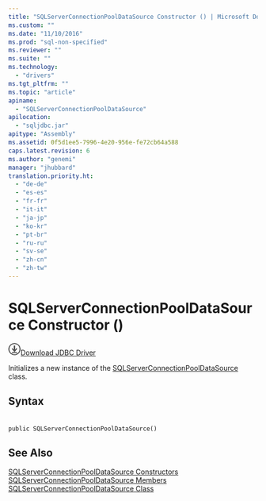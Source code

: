 ```yaml
---
title: "SQLServerConnectionPoolDataSource Constructor () | Microsoft Docs"
ms.custom: ""
ms.date: "11/10/2016"
ms.prod: "sql-non-specified"
ms.reviewer: ""
ms.suite: ""
ms.technology: 
  - "drivers"
ms.tgt_pltfrm: ""
ms.topic: "article"
apiname: 
  - "SQLServerConnectionPoolDataSource"
apilocation: 
  - "sqljdbc.jar"
apitype: "Assembly"
ms.assetid: 0f5d1ee5-7996-4e20-956e-fe72cb64a588
caps.latest.revision: 6
ms.author: "genemi"
manager: "jhubbard"
translation.priority.ht: 
  - "de-de"
  - "es-es"
  - "fr-fr"
  - "it-it"
  - "ja-jp"
  - "ko-kr"
  - "pt-br"
  - "ru-ru"
  - "sv-se"
  - "zh-cn"
  - "zh-tw"
---
```

# SQLServerConnectionPoolDataSource Constructor ()
![Download](../../../ssdt/media/download.png)[Download JDBC Driver](http://go.microsoft.com/fwlink/?LinkId=245496)

  Initializes a new instance of the [SQLServerConnectionPoolDataSource](../../../connect/jdbc/reference/sqlserverconnectionpooldatasource-class.md) class.  
  
## Syntax  
  
```  
  
public SQLServerConnectionPoolDataSource()  
```  
  
## See Also  
 [SQLServerConnectionPoolDataSource Constructors](../../../connect/jdbc/reference/sqlserverconnectionpooldatasource-constructors.md)   
 [SQLServerConnectionPoolDataSource Members](../../../connect/jdbc/reference/sqlserverconnectionpooldatasource-members.md)   
 [SQLServerConnectionPoolDataSource Class](../../../connect/jdbc/reference/sqlserverconnectionpooldatasource-class.md)  
  
  